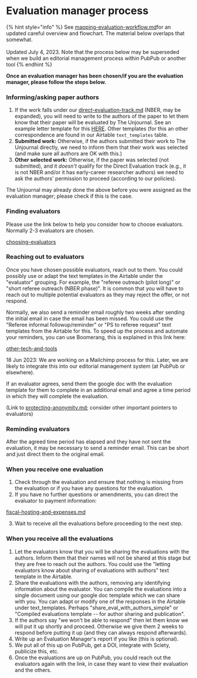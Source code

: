 # Evaluation manager process

{% hint style="info" %}
See [mapping-evaluation-workflow.md](../../our-policies-evaluation-and-workflow/mapping-evaluation-workflow.md "mention")for an updated careful overview and flowchart. The material below overlaps that somewhat.\
\
Updated July 4, 2023. Note that the process below may be superseded when we build an editorial management process within PubPub or another tool&#x20;
{% endhint %}

**Once an evaluation manager has been chosen/if you are the evaluation manager, please follow the steps below.**&#x20;

### Informing/asking paper authors

1. If the work falls under our [direct-evaluation-track.md](../../policies-projects-evaluation-workflow/considering-projects/direct-evaluation-track.md "mention") (NBER, may be expanded),  you will need to write to the authors of the paper to let them know that their paper will be evaluated by The Unjournal.  See an example letter template for this [HERE](https://docs.google.com/document/d/1tPgoPpqiuVs9qLKJIwZO71F4kqEfv\_FOL4tDtkm98G0/edit). Other templates (for this an other correspondence are found in our Airtable `text_templates` table.
2. **Submitted work:** Otherwise, if the authors submitted their work to The Unjournal directly, we need to inform them that their work was selected (and make sure all authors are OK with this.)&#x20;
3. **Other selected work:** Otherwise, if the paper was selected (not submitted), and it _doesn't_ qualify for the Direct Evaluation track (e.g., it is not NBER and/or it has early-career researcher authors) we need to ask the authors' permission to proceed (according to our policies).&#x20;

The Unjournal may already done the above before you were assigned as the evaluation manager; please check if this is the case.

### Finding evaluators

Please use the link below to help you consider how to choose evaluators. Normally 2-3 evaluators are chosen.

[choosing-evaluators](choosing-evaluators/ "mention")

### Reaching out to evaluators

Once you have chosen possible evaluators, reach out to them. You could possibly use or adapt the text templates in the Airtable under the "evaluator" grouping. For example, the "referee outreach (pilot long)" or "short referee outreach (NBER phase)". It is common that you will have to reach out to multiple potential evaluators as they may reject the offer, or not respond.

Normally, we also send a reminder email roughly two weeks after sending the initial email in case the email has been missed. You could use the "Referee informal followup/reminder" or "PS to referee request" text templates from the Airtable for this. To speed up the process and automate your reminders, you can use Boomerang, this is explained in this link here:

[other-tech-and-tools](../../tech-tools-and-resources/other-tech-and-tools/ "mention")

18 Jun 2023: We are working on a Mailchimp process for this. Later, we are likely to integrate this into our editorial management system (at PubPub or elsewhere).

If an evaluator agrees, send them the google doc with the evaluation template for them to complete in an additional email and agree a time period in which they will complete the evaluation.

(Link to [protecting-anonymity.md](../../policies-projects-evaluation-workflow/evaluation/protecting-anonymity.md "mention"); consider other important pointers to evaluators)

### Reminding evaluators

After the agreed time period has elapsed and they have not sent the evaluation, it may be necessary to send a reminder email. This can be short and just direct them to the original email.

### When you receive one evaluation

1. Check through the evaluation and ensure that nothing is missing from the evaluation or if you have any questions for the evaluation.
2. If you have no further questions or amendments, you can direct the evaluator to payment information:

[fiscal-hosting-and-expenses.md](../fiscal-hosting-and-expenses.md "mention")

3. Wait to receive all the evaluations before proceeding to the next step.

### When you receive all the evaluations

1. Let the evaluators know that you will be sharing the evaluations with the authors. Inform them that their names will not be shared at this stage but they are free to reach out the authors. You could use the "letting evaluators know about sharing of evaluations with authors" text template in the Airtable.
2. Share the evaluations with the authors, removing any identifying information about the evaluator. You can compile the evaluations into a single document using our google doc template which we can share with you. You can adapt or modify one of the responses in the Airtable under text\_templates. Perhaps "share\_eval\_with\_authors\_simple" or "Compiled evaluations template -- for author sharing and publication".
3. If the authors say "we won't be able to respond" then let them know we will put it up shortly and proceed. Otherwise we give them 2 weeks to respond before putting it up (and they can always respond afterwards).
4. Write up an Evaluation Manager's report if you like (this is optional).
5. We put all of this up on PubPub, get a DOI, integrate with Sciety, publicize this, etc.
6. Once the evaluations are up on PubPub, you could reach out the evaluators again with the link, in case they want to view their evaluation and the others.
